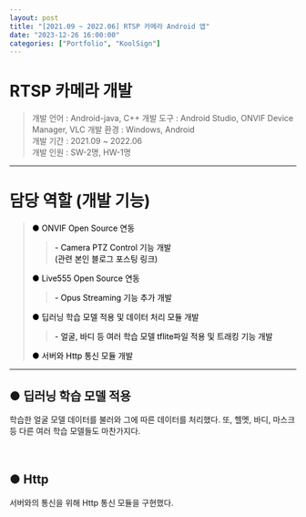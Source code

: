 ```yaml
---
layout: post
title: "[2021.09 ~ 2022.06] RTSP 카메라 Android 앱"
date: "2023-12-26 16:00:00"
categories: ["Portfolio", "KoolSign"]
---
```


# RTSP 카메라 개발
> 개발 언어 : Android-java, C++ 
> 개발 도구 : Android Studio, ONVIF Device Manager, VLC
> 개발 환경 : Windows, Android   
> 개발 기간 : 2021.09 ~ 2022.06   
> 개발 인원 : SW-2명, HW-1명   

---
# 담당 역할 (개발 기능)
> <a href="https://github.com/As772309423/onvif-server-with-rtsp/tree/a1545162ff9e12efcf303cf403cdc4e4ab90ecc8" style="text-decoration:none;color:black;">● ONVIF Open Source 연동</a>   
> > <a style="text-decoration:none;color:black;">- Camera PTZ Control 기능 개발</a>    
> > <a href="https://cording-cossk3.tistory.com/164" style="text-decoration:none;color:black;">(관련 본인 블로그 포스팅 링크)</a>    
> 
> <a href="http://www.live555.com/liveMedia/#license" style="text-decoration:none;color:black;">● Live555 Open Source 연동</a>    
> > <a style="text-decoration:none;color:black;">- Opus Streaming 기능 추가 개발</a>    
>    
> <a href="#a3" style="text-decoration:none;color:black;">● 딥러닝 학습 모델 적용 및 데이터 처리 모듈 개발</a>   
> > <a href="#a3" style="text-decoration:none;color:black;">- 얼굴, 바디 등 여러 학습 모델 tflite파일 적용 및 트래킹 기능 개발 </a>    
>    
> <a href="#a4" style="text-decoration:none;color:black;">● 서버와 Http 통신 모듈 개발</a>   
> 
   
---
<h2 id="a3">● 딥러닝 학습 모델 적용</h2>
학습한 얼굴 모델 데이터를 불러와 그에 따른 데이터를 처리했다. 또, 헬멧, 바디, 마스크 등 다른 여러 학습 모델들도 마찬가지다.
<script src="https://gist.github.com/cossk3/38691286d0afb030ffd02b8281fcf759.js"></script>


ㅤㅤ   
<h2 id="a4">● Http</h2>
서버와의 통신을 위해 Http 통신 모듈을 구현했다.
<script src="https://gist.github.com/cossk3/c90c1773a509045e61c766c214592334.js"></script>